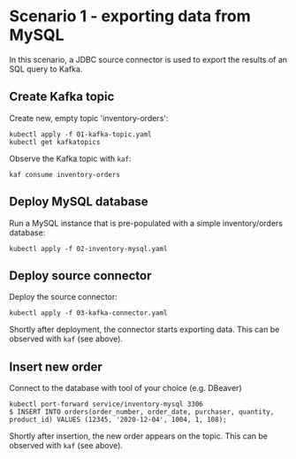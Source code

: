 # Scenario 1 - exporting data from MySQL

In this scenario, a JDBC source connector is used to export the results of an SQL query to Kafka. 

## Create Kafka topic

Create new, empty topic 'inventory-orders':

    kubectl apply -f 01-kafka-topic.yaml
    kubectl get kafkatopics
    
Observe the Kafka topic with `kaf`:

    kaf consume inventory-orders

## Deploy MySQL database

Run a MySQL instance that is pre-populated with a simple inventory/orders database:

    kubectl apply -f 02-inventory-mysql.yaml

## Deploy source connector

Deploy the source connector:

    kubectl apply -f 03-kafka-connector.yaml

Shortly after deployment, the connector starts exporting data.
This can be observed with `kaf` (see above).

## Insert new order

Connect to the database with tool of your choice (e.g. DBeaver)

    kubectl port-forward service/inventory-mysql 3306
    $ INSERT INTO orders(order_number, order_date, purchaser, quantity, product_id) VALUES (12345, '2020-12-04', 1004, 1, 108);

Shortly after insertion, the new order appears on the topic.
This can be observed with `kaf` (see above).
